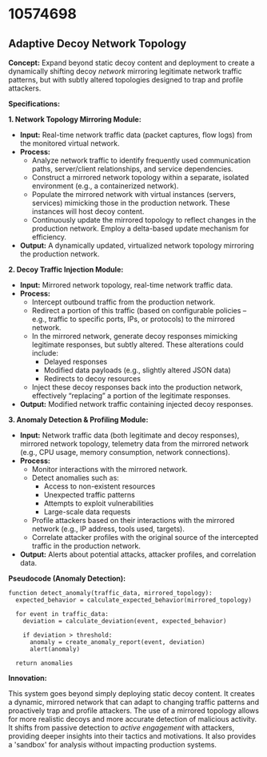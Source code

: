 # 10574698

## Adaptive Decoy Network Topology

**Concept:** Expand beyond static decoy content and deployment to create a dynamically shifting decoy *network* mirroring legitimate network traffic patterns, but with subtly altered topologies designed to trap and profile attackers.

**Specifications:**

**1. Network Topology Mirroring Module:**

*   **Input:** Real-time network traffic data (packet captures, flow logs) from the monitored virtual network.
*   **Process:**
    *   Analyze network traffic to identify frequently used communication paths, server/client relationships, and service dependencies.
    *   Construct a mirrored network topology within a separate, isolated environment (e.g., a containerized network).
    *   Populate the mirrored network with virtual instances (servers, services) mimicking those in the production network. These instances will host decoy content.
    *   Continuously update the mirrored topology to reflect changes in the production network.  Employ a delta-based update mechanism for efficiency.
*   **Output:**  A dynamically updated, virtualized network topology mirroring the production network.

**2. Decoy Traffic Injection Module:**

*   **Input:** Mirrored network topology, real-time network traffic data.
*   **Process:**
    *   Intercept outbound traffic from the production network.
    *   Redirect a portion of this traffic (based on configurable policies – e.g., traffic to specific ports, IPs, or protocols) to the mirrored network.
    *   In the mirrored network, generate decoy responses mimicking legitimate responses, but subtly altered. These alterations could include:
        *   Delayed responses
        *   Modified data payloads (e.g., slightly altered JSON data)
        *   Redirects to decoy resources
    *   Inject these decoy responses back into the production network, effectively “replacing” a portion of the legitimate responses.
*   **Output:**  Modified network traffic containing injected decoy responses.

**3. Anomaly Detection & Profiling Module:**

*   **Input:**  Network traffic data (both legitimate and decoy responses), mirrored network topology, telemetry data from the mirrored network (e.g., CPU usage, memory consumption, network connections).
*   **Process:**
    *   Monitor interactions with the mirrored network.
    *   Detect anomalies such as:
        *   Access to non-existent resources
        *   Unexpected traffic patterns
        *   Attempts to exploit vulnerabilities
        *   Large-scale data requests
    *   Profile attackers based on their interactions with the mirrored network (e.g., IP address, tools used, targets).
    *   Correlate attacker profiles with the original source of the intercepted traffic in the production network.
*   **Output:**  Alerts about potential attacks, attacker profiles, and correlation data.

**Pseudocode (Anomaly Detection):**

```
function detect_anomaly(traffic_data, mirrored_topology):
  expected_behavior = calculate_expected_behavior(mirrored_topology)

  for event in traffic_data:
    deviation = calculate_deviation(event, expected_behavior)

    if deviation > threshold:
      anomaly = create_anomaly_report(event, deviation)
      alert(anomaly)

  return anomalies
```

**Innovation:**

This system goes beyond simply deploying static decoy content. It creates a dynamic, mirrored network that can adapt to changing traffic patterns and proactively trap and profile attackers. The use of a mirrored topology allows for more realistic decoys and more accurate detection of malicious activity.  It shifts from passive detection to *active engagement* with attackers, providing deeper insights into their tactics and motivations. It also provides a 'sandbox' for analysis without impacting production systems.